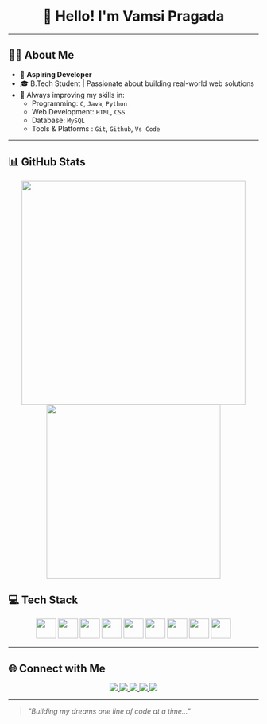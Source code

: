 <h1 align="center">👋 Hello! I'm Vamsi Pragada</h1>

---

## 👨‍💻 About Me

- 🌟 **Aspiring Developer**
- 🎓 B.Tech Student | Passionate about building real-world web solutions
- 🎯 Always improving my skills in:
  - Programming: `C`, `Java`, `Python`
  - Web Development: `HTML`, `CSS`
  - Database: `MySQL`
  - Tools & Platforms : `Git`, `Github`, `Vs Code`

---

## 📊 GitHub Stats

<p align="center">
  <img src="https://github-readme-stats.vercel.app/api?username=Vamsipragada2005&show_icons=true&theme=radical" width="450" />
  <img src="https://github-readme-stats.vercel.app/api/top-langs/?username=Vamsipragada2005&layout=compact&theme=radical" width="350" />
</p>


## 💻 Tech Stack

<p align="center">
  <img src="https://cdn.jsdelivr.net/gh/devicons/devicon/icons/java/java-original.svg" width="40" height="40"/>
  <img src="https://cdn.jsdelivr.net/gh/devicons/devicon/icons/python/python-original.svg" width="40" height="40"/>
  <img src="https://cdn.jsdelivr.net/gh/devicons/devicon/icons/c/c-original.svg" width="40" height="40"/>
  <img src="https://cdn.jsdelivr.net/gh/devicons/devicon/icons/html5/html5-original.svg" width="40" height="40"/>
  <img src="https://cdn.jsdelivr.net/gh/devicons/devicon/icons/css3/css3-original.svg" width="40" height="40"/>
  <img src="https://cdn.jsdelivr.net/gh/devicons/devicon/icons/mysql/mysql-original.svg" width="40" height="40"/>
  <img src="https://cdn.jsdelivr.net/gh/devicons/devicon/icons/git/git-original.svg" width="40" height="40"/>
  <img src="https://cdn.jsdelivr.net/gh/devicons/devicon/icons/github/github-original.svg" width="40" height="40"/>
  <img src="https://cdn.jsdelivr.net/gh/devicons/devicon/icons/vscode/vscode-original.svg" width="40" height="40"/>
</p>

---

## 🌐 Connect with Me

<p align="center">

  <a href="www.linkedin.com/in/vamsi-pragada-9105a4338" target="_blank">
    <img src="https://img.shields.io/badge/LinkedIn-0A66C2?style=for-the-badge&logo=linkedin&logoColor=white"/>
  </a>

  <a href="https://www.instagram.com/your-instagram" target="_blank">
    <img src="https://img.shields.io/badge/Instagram-E4405F?style=for-the-badge&logo=instagram&logoColor=white"/>
  </a>

  <a href="https://leetcode.com/u/Vamsi1750/" target="_blank">
    <img src="https://img.shields.io/badge/LeetCode-FFA116?style=for-the-badge&logo=leetcode&logoColor=black"/>
  </a>

  <a href="https://www.codechef.com/users/code_hunter_50" target="_blank">
    <img src="https://img.shields.io/badge/CodeChef-5B4638?style=for-the-badge&logo=codechef&logoColor=white"/>
  </a>

  <a href="https://www.geeksforgeeks.org/user/vamsipragn4pn/" target="_blank">
    <img src="https://img.shields.io/badge/GeeksforGeeks-2F8D46?style=for-the-badge&logo=geeksforgeeks&logoColor=white"/>
  </a>

</p>

---

> _"Building my dreams one line of code at a time..."_


